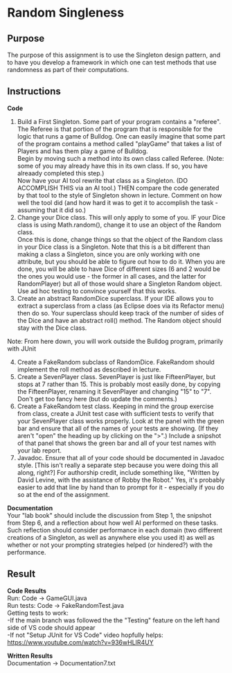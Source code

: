 # Random Singleness 

## Purpose 
The purpose of this assignment is to use the Singleton design pattern, and to have you develop a framework in which one can test methods that use randomness as part of their computations. 

## Instructions 
**Code**
1. Build a First Singleton. Some part of your program contains a "referee". The Referee is that portion of the program that is responsible for the logic that runs a game of Bulldog. One can easily imagine that some part of the program contains a method called "playGame" that takes a list of Players and has them play a game of Bulldog.  
Begin by moving such a method into its own class called Referee. (Note: some of you may already have this in its own class. If so, you have alreaady completed this step.)  
Now have your AI tool rewrite that class as a Singleton. (DO ACCOMPLISH THIS via an AI tool.) THEN compare the code generated by that tool to the style of Singleton shown in lecture. Comment on how well the tool did (and how hard it was to get it to accomplish the task - assuming that it did so.)
2. Change your Dice class. This will only apply to some of you. IF your Dice class is using Math.random(), change it to use an object of the Random class.  
Once this is done, change things so that the object of the Random class in your Dice class is a Singleton. Note that this is a bit different than making a class a Singleton, since you are only working with one attribute, but you should be able to figure out how to do it. When you are done, you will be able to have Dice of different sizes (6 and 2 would be the ones you would use - the former in all cases, and the latter for RandomPlayer) but all of those would share a Singleton Random object.  
Use ad hoc testing to convince yourself that this works.
3. Create an abstract RandomDice superclass. If your IDE allows you to extract a superclass from a class (as Eclipse does via its Refactor menu) then do so. Your superclass should keep track of the number of sides of the Dice and have an abstract roll() method. The Random object should stay with the Dice class.  
  
Note: From here down, you will work outside the Bulldog program, primarily with JUnit  
  
4. Create a FakeRandom subclass of RandomDice. FakeRandom should implement the roll method as described in lecture.
5. Create a SevenPlayer class. SevenPlayer is just like FifteenPlayer, but stops at 7 rather than 15. This is probably most easily done, by copying the FifteenPlayer, renaming it SevenPlayer and changing "15" to "7". Don't get too fancy here (but do update the comments.)
6. Create a FakeRandom test class. Keeping in mind the group exercise from class, create a JUnit test case with sufficient tests to verify that your SevenPlayer class works properly. Look at the panel with the green bar and ensure that all of the names of your tests are showing. (If they aren't "open" the heading up by clicking on the ">".) Include a snipshot of that panel that shows the green bar and all of your test names with your lab report.
7. Javadoc. Ensure that all of your code should be documented in Javadoc style. [This isn't really a separate step because you were doing this all along, right?] For authorship credit, include something like, "Written by David Levine, with the assistance of Robby the Robot." Yes, it's probably easier to add that line by hand than to prompt for it - especially if you do so at the end of the assignment.  
  
**Documentation**  
Your "lab book" should include the discussion from Step 1, the snipshot from Step 6, and a reflection about how well AI performed on these tasks. Such reflection should consider performance in each domain (two different creations of a Singleton, as well as anywhere else you used it) as well as whether or not your prompting strategies helped (or hindered?) with the performance.


## Result
**Code Results**  
Run: Code -> GameGUI.java  
Run tests: Code -> FakeRandomTest.java  
Getting tests to work:  
-If the main branch was followed the the "Testing" feature on the left hand side of VS code should appear  
-If not "Setup JUnit for VS Code" video hopfully helps: https://www.youtube.com/watch?v=936wHLIR4UY  
   
**Written Results**  
Documentation -> Documentation7.txt 
